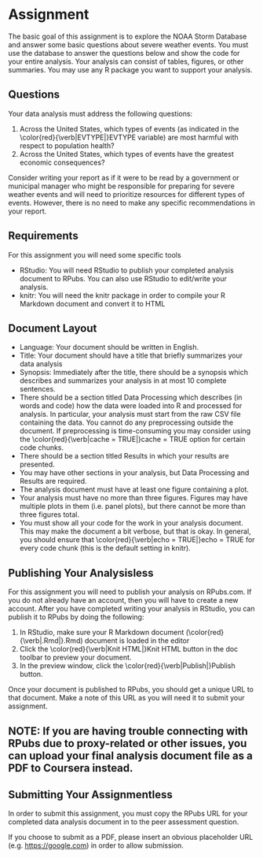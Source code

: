 # Assignment
The basic goal of this assignment is to explore the NOAA Storm Database and answer some basic questions about severe weather events. You must use the database to answer the questions below and show the code for your entire analysis. Your analysis can consist of tables, figures, or other summaries. You may use any R package you want to support your analysis.

## Questions
Your data analysis must address the following questions:

1. Across the United States, which types of events (as indicated in the \color{red}{\verb|EVTYPE|}EVTYPE variable) are most harmful with respect to population health?
2. Across the United States, which types of events have the greatest economic consequences?

Consider writing your report as if it were to be read by a government or municipal manager who might be responsible for preparing for severe weather events and will need to prioritize resources for different types of events. However, there is no need to make any specific recommendations in your report.

## Requirements
For this assignment you will need some specific tools

* RStudio: You will need RStudio to publish your completed analysis document to RPubs. You can also use RStudio to edit/write your analysis.
* knitr: You will need the knitr package in order to compile your R Markdown document and convert it to HTML

## Document Layout
* Language: Your document should be written in English.
* Title: Your document should have a title that briefly summarizes your data analysis
* Synopsis: Immediately after the title, there should be a synopsis which describes and summarizes your analysis in at most 10 complete sentences.
* There should be a section titled Data Processing which describes (in words and code) how the data were loaded into R and processed for analysis. In particular, your analysis must start from the raw CSV file containing the data. You cannot do any preprocessing outside the document. If preprocessing is time-consuming you may consider using the \color{red}{\verb|cache = TRUE|}cache = TRUE option for certain code chunks.
* There should be a section titled Results in which your results are presented.
* You may have other sections in your analysis, but Data Processing and Results are required.
* The analysis document must have at least one figure containing a plot.
* Your analysis must have no more than three figures. Figures may have multiple plots in them (i.e. panel plots), but there cannot be more than three figures total.
* You must show all your code for the work in your analysis document. This may make the document a bit verbose, but that is okay. In general, you should ensure that \color{red}{\verb|echo = TRUE|}echo = TRUE for every code chunk (this is the default setting in knitr).

## Publishing Your Analysisless 
For this assignment you will need to publish your analysis on RPubs.com. If you do not already have an account, then you will have to create a new account. After you have completed writing your analysis in RStudio, you can publish it to RPubs by doing the following:

1. In RStudio, make sure your R Markdown document (\color{red}{\verb|.Rmd|}.Rmd) document is loaded in the editor
2. Click the \color{red}{\verb|Knit HTML|}Knit HTML button in the doc toolbar to preview your document.
3. In the preview window, click the \color{red}{\verb|Publish|}Publish button.

Once your document is published to RPubs, you should get a unique URL to that document. Make a note of this URL as you will need it to submit your assignment.

## NOTE: If you are having trouble connecting with RPubs due to proxy-related or other issues, you can upload your final analysis document file as a PDF to Coursera instead.

## Submitting Your Assignmentless 
In order to submit this assignment, you must copy the RPubs URL for your completed data analysis document in to the peer assessment question.

If you choose to submit as a PDF, please insert an obvious placeholder URL (e.g. https://google.com) in order to allow submission.